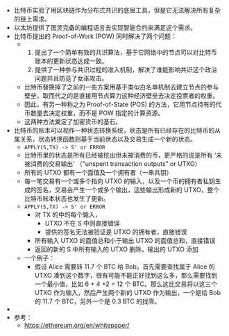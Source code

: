 - 比特币实验了用区块链作为分布式共识的底层工具，但是它无法解决所有复杂的链上需求。
- 以太坊提供了图灵完备的编程语言去实现智能合约来满足这个需求。
- 比特币提出的 Proof-of-Work (POW) 同时解决了两个问题：
	- 1. 提出了一个简单有效的共识算法，基于它网络中的节点可以对比特币账本的更新状态达成一致。
	  2. 提供了一种参与共识过程的准入机制，解决了谁能影响共识这个政治问题并且防范了女巫攻击。
	- 比特币替换掉了之前的一些方案用基于类似白名单机制去建立节点的参与壁垒，取而代之的是直接用节点算力这种经济壁垒去决定投票者的权重。
	- 因此，有另一种称之为 Proof-of-State (POS) 的方法，它用节点持有的代币数量去决定权重，而不是 POW 指定的计算资源。
	- 这两种方法奠定了加密货币的基石。
- 比特币的账本可以视作一种状态转换系统，状态是所有已经存在的比特币的从属关系，状态转换函数则基于当前状态以及交易生成一个新的状态。
	- `APPLY(S,TX) -> S' or ERROR`
	- 比特币里的状态是所有已经被挖出但未被消费的币，更严格的说是所有 ‘未被消费的交易输出’ （"unspent transaction outputs" or UTXO）
	- 所有的 UTXO 都有一个面值及一个拥有者（一串共钥）
	- 每一笔交易有一个或多个指向 UTXO 的输入，以及一个币的拥有者私钥生成的签名，交易会产生一个或多个输出，这些输出形成新的 UTXO，整个比特币账本状态也发生了更新。
	- `APPLY(S,TX) -> S' or ERROR`
		- 对 TX 的中的每个输入，
			- UTXO 不在 S 中则直接错误
			- 提供的签名无法被验证是 UTXO 的拥有者，直接错误
		- 所有输入 UTXO 的面值总和小于输出 UTXO 的面值总和，直接错误
		- 返回的新的 S 中所有输入的 UTXO 删除，输出的 UTXO 添加
	- 一个例子：
		- 假设 Alice 需要转 11.7 个 BTC 给 Bob，首先需要查找属于 Alice 的 UTXO 凑到这个数字，很有可能不能正好找到这么多，那么需要找到一个最小值，比如 6 + 4 +2 = 12 个 BTC。那么这比交易将以这三个 UTXO 作为输入，然后产生两个新的 UTXO 作为输出，一个是给 Bob 的 11.7 个 BTC，另外一个是 0.3 BTC 的找零。
-
- 参考：
	- https://ethereum.org/en/whitepaper/